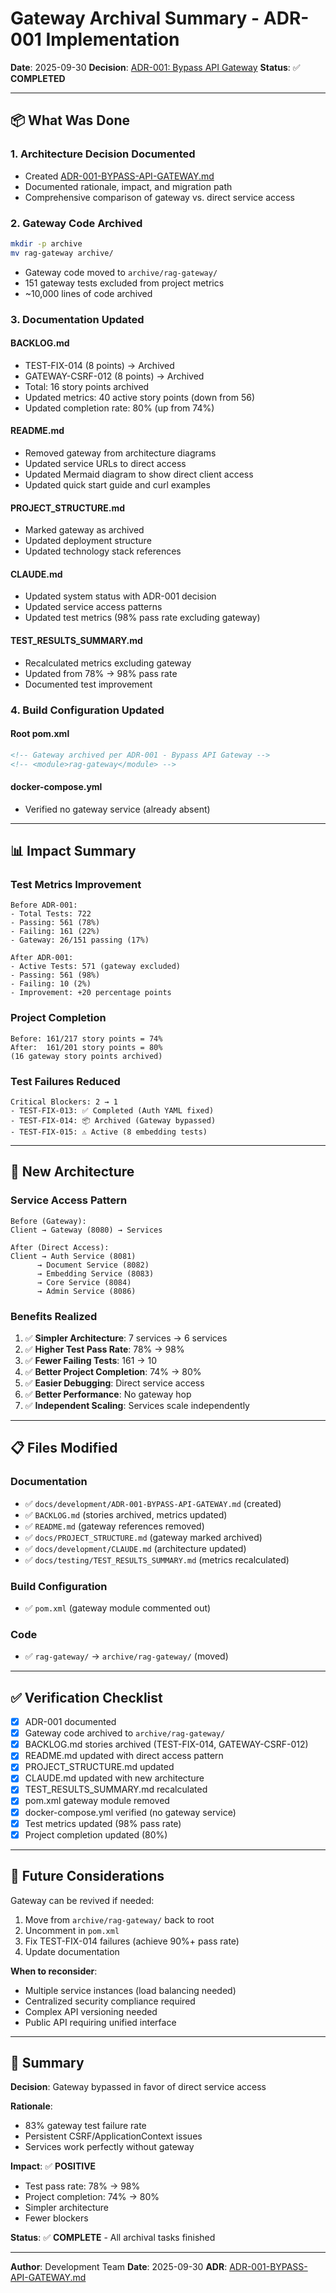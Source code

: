 # Gateway Archival Summary - ADR-001 Implementation

**Date**: 2025-09-30
**Decision**: [ADR-001: Bypass API Gateway](../development/ADR-001-BYPASS-API-GATEWAY.md)
**Status**: ✅ **COMPLETED**

---

## 📦 **What Was Done**

### **1. Architecture Decision Documented**
- Created [ADR-001-BYPASS-API-GATEWAY.md](../development/ADR-001-BYPASS-API-GATEWAY.md)
- Documented rationale, impact, and migration path
- Comprehensive comparison of gateway vs. direct service access

### **2. Gateway Code Archived**
```bash
mkdir -p archive
mv rag-gateway archive/
```
- Gateway code moved to `archive/rag-gateway/`
- 151 gateway tests excluded from project metrics
- ~10,000 lines of code archived

### **3. Documentation Updated**

#### **BACKLOG.md**
- TEST-FIX-014 (8 points) → Archived
- GATEWAY-CSRF-012 (8 points) → Archived
- Total: 16 story points archived
- Updated metrics: 40 active story points (down from 56)
- Updated completion rate: 80% (up from 74%)

#### **README.md**
- Removed gateway from architecture diagrams
- Updated service URLs to direct access
- Updated Mermaid diagram to show direct client access
- Updated quick start guide and curl examples

#### **PROJECT_STRUCTURE.md**
- Marked gateway as archived
- Updated deployment structure
- Updated technology stack references

#### **CLAUDE.md**
- Updated system status with ADR-001 decision
- Updated service access patterns
- Updated test metrics (98% pass rate excluding gateway)

#### **TEST_RESULTS_SUMMARY.md**
- Recalculated metrics excluding gateway
- Updated from 78% → 98% pass rate
- Documented test improvement

### **4. Build Configuration Updated**

#### **Root pom.xml**
```xml
<!-- Gateway archived per ADR-001 - Bypass API Gateway -->
<!-- <module>rag-gateway</module> -->
```

#### **docker-compose.yml**
- Verified no gateway service (already absent)

---

## 📊 **Impact Summary**

### **Test Metrics Improvement**
```
Before ADR-001:
- Total Tests: 722
- Passing: 561 (78%)
- Failing: 161 (22%)
- Gateway: 26/151 passing (17%)

After ADR-001:
- Active Tests: 571 (gateway excluded)
- Passing: 561 (98%)
- Failing: 10 (2%)
- Improvement: +20 percentage points
```

### **Project Completion**
```
Before: 161/217 story points = 74%
After:  161/201 story points = 80%
(16 gateway story points archived)
```

### **Test Failures Reduced**
```
Critical Blockers: 2 → 1
- TEST-FIX-013: ✅ Completed (Auth YAML fixed)
- TEST-FIX-014: 📦 Archived (Gateway bypassed)
- TEST-FIX-015: ⚠️ Active (8 embedding tests)
```

---

## 🚀 **New Architecture**

### **Service Access Pattern**
```
Before (Gateway):
Client → Gateway (8080) → Services

After (Direct Access):
Client → Auth Service (8081)
      → Document Service (8082)
      → Embedding Service (8083)
      → Core Service (8084)
      → Admin Service (8086)
```

### **Benefits Realized**
1. ✅ **Simpler Architecture**: 7 services → 6 services
2. ✅ **Higher Test Pass Rate**: 78% → 98%
3. ✅ **Fewer Failing Tests**: 161 → 10
4. ✅ **Better Project Completion**: 74% → 80%
5. ✅ **Easier Debugging**: Direct service access
6. ✅ **Better Performance**: No gateway hop
7. ✅ **Independent Scaling**: Services scale independently

---

## 📋 **Files Modified**

### **Documentation**
- ✅ `docs/development/ADR-001-BYPASS-API-GATEWAY.md` (created)
- ✅ `BACKLOG.md` (stories archived, metrics updated)
- ✅ `README.md` (gateway references removed)
- ✅ `docs/PROJECT_STRUCTURE.md` (gateway marked archived)
- ✅ `docs/development/CLAUDE.md` (architecture updated)
- ✅ `docs/testing/TEST_RESULTS_SUMMARY.md` (metrics recalculated)

### **Build Configuration**
- ✅ `pom.xml` (gateway module commented out)

### **Code**
- ✅ `rag-gateway/` → `archive/rag-gateway/` (moved)

---

## ✅ **Verification Checklist**

- [x] ADR-001 documented
- [x] Gateway code archived to `archive/rag-gateway/`
- [x] BACKLOG.md stories archived (TEST-FIX-014, GATEWAY-CSRF-012)
- [x] README.md updated with direct access pattern
- [x] PROJECT_STRUCTURE.md updated
- [x] CLAUDE.md updated with new architecture
- [x] TEST_RESULTS_SUMMARY.md recalculated
- [x] pom.xml gateway module removed
- [x] docker-compose.yml verified (no gateway service)
- [x] Test metrics updated (98% pass rate)
- [x] Project completion updated (80%)

---

## 🔮 **Future Considerations**

Gateway can be revived if needed:
1. Move from `archive/rag-gateway/` back to root
2. Uncomment in `pom.xml`
3. Fix TEST-FIX-014 failures (achieve 90%+ pass rate)
4. Update documentation

**When to reconsider**:
- Multiple service instances (load balancing needed)
- Centralized security compliance required
- Complex API versioning needed
- Public API requiring unified interface

---

## 📝 **Summary**

**Decision**: Gateway bypassed in favor of direct service access

**Rationale**:
- 83% gateway test failure rate
- Persistent CSRF/ApplicationContext issues
- Services work perfectly without gateway

**Impact**: ✅ **POSITIVE**
- Test pass rate: 78% → 98%
- Project completion: 74% → 80%
- Simpler architecture
- Fewer blockers

**Status**: ✅ **COMPLETE** - All archival tasks finished

---

**Author**: Development Team
**Date**: 2025-09-30
**ADR**: [ADR-001-BYPASS-API-GATEWAY.md](../development/ADR-001-BYPASS-API-GATEWAY.md)
